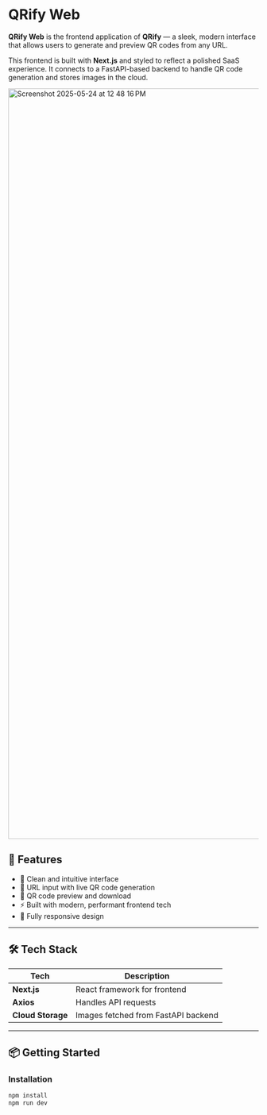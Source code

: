 # QRify Web

**QRify Web** is the frontend application of **QRify** — a sleek, modern interface that allows users to generate and preview QR codes from any URL.

This frontend is built with **Next.js** and styled to reflect a polished SaaS experience. It connects to a FastAPI-based backend to handle QR code generation and stores images in the cloud.

<img width="1512" alt="Screenshot 2025-05-24 at 12 48 16 PM" src="https://github.com/user-attachments/assets/a3bea7d1-3fb1-4770-b3db-d8e83fea1fd1" />


## 🚀 Features

- 🧠 Clean and intuitive interface
- 🔗 URL input with live QR code generation
- 📸 QR code preview and download
- ⚡ Built with modern, performant frontend tech
- 📱 Fully responsive design

---

## 🛠 Tech Stack

| Tech             | Description                         |
|------------------|-------------------------------------|
| **Next.js**      | React framework for frontend         |
| **Axios**        | Handles API requests                 |
| **Cloud Storage**| Images fetched from FastAPI backend |

---

## 📦 Getting Started


### Installation

```bash
npm install
npm run dev
